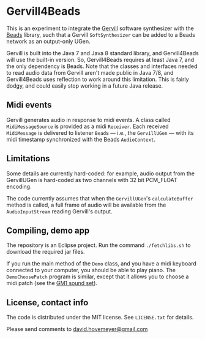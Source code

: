 # Gervill4Beads

This is an experiment to integrate the [Gervill](https://java.net/projects/gervill/pages/Home)
software synthesizer with the [Beads](http://www.beadsproject.net) library, such that a
Gervill `SoftSynthesizer` can be added to a Beads network as an output-only UGen.

Gervill is built into the Java 7 and Java 8 standard library, and Gervill4Beads
will use the built-in version.  So, Gervill4Beads requires at least Java 7,
and the only dependency is Beads.  Note that the classes and interfaces
needed to read audio data from Gervill aren't made public in Java 7/8,
and Gervill4Beads uses reflection to work around this limitation.  This is
fairly dodgy, and could easily stop working in a future Java release.

## Midi events

Gervill generates audio in response to midi events.  A class called
`MidiMessageSource` is provided as a midi `Receiver`.  Each received
`MidiMessage` is delivered to listener `Bead`s &mdash; i.e., the
`GervillUGen` &mdash; with its midi timestamp synchronized with
the Beads `AudioContext`.

## Limitations

Some details are currently hard-coded: for example, audio output
from the GervillUGen is hard-coded as two channels with 32 bit PCM_FLOAT
encoding.

The code currently assumes that when the `GervillUGen`'s `calculateBuffer` method
is called, a full frame of audio will be available from the `AudioInputStream`
reading Gervill's output.

## Compiling, demo app

The repository is an Eclipse project.  Run the command `./fetchlibs.sh` to download the
required jar files.

If you run the main method of the `Demo` class, and you have a midi keyboard connected
to your computer, you should be able to play piano.  The `DemoChoosePatch` program
is similar, except that it allows you to choose a midi patch (see the
[GM1 sound set](http://www.midi.org/techspecs/gm1sound.php)).

## License, contact info

The code is distributed under the MIT license.  See `LICENSE.txt` for details.

Please send comments to <david.hovemeyer@gmail.com>
